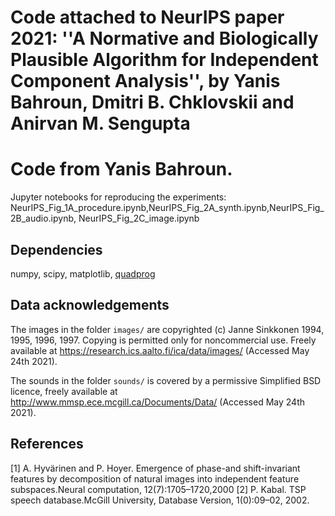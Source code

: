 
# Code attached to NeurIPS paper 2021: ''A Normative and Biologically Plausible Algorithm for Independent Component Analysis'', by Yanis Bahroun, Dmitri B. Chklovskii and Anirvan M. Sengupta
# Code from Yanis Bahroun.


Jupyter notebooks for reproducing the experiments: NeurIPS_Fig_1A_procedure.ipynb,NeurIPS_Fig_2A_synth.ipynb,NeurIPS_Fig_2B_audio.ipynb, NeurIPS_Fig_2C_image.ipynb
## Dependencies
numpy, scipy, matplotlib, [quadprog](https://pypi.org/project/quadprog/)

## Data acknowledgements
The images in the folder `images/` are copyrighted (c) Janne Sinkkonen 1994, 1995, 1996, 1997. Copying is permitted only for noncommercial use. Freely available at https://research.ics.aalto.fi/ica/data/images/ (Accessed May 24th 2021).

The sounds in the folder `sounds/` is covered by a permissive Simplified BSD licence, freely available at http://www.mmsp.ece.mcgill.ca/Documents/Data/ (Accessed May 24th 2021).

## References
[1] A. Hyvärinen and P. Hoyer. Emergence of phase-and shift-invariant features by decomposition of natural images into independent feature subspaces.Neural computation, 12(7):1705–1720,2000
[2] P. Kabal. TSP speech database.McGill University, Database Version, 1(0):09–02, 2002.
